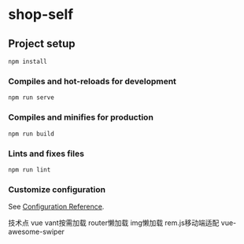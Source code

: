 # shop-self

## Project setup
```
npm install
```

### Compiles and hot-reloads for development
```
npm run serve
```

### Compiles and minifies for production
```
npm run build
```

### Lints and fixes files
```
npm run lint
```

### Customize configuration
See [Configuration Reference](https://cli.vuejs.org/config/).


技术点
vue vant按需加载  router懒加载  img懒加载 rem.js移动端适配  vue-awesome-swiper
